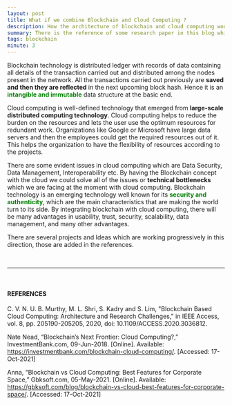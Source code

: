 ```yaml
---
layout: post
title: What if we combine Blockchain and Cloud Computing ?
description: How the architecture of blockchain and cloud computing would be looking like.
summary: There is the reference of some research paper in this blog which includes information regarding how we could develop the blockchian based cloud computing setup. I've referred the IEEE research paper and tagged it in the references.
tags: blockchain
minute: 3
---
```


Blockchain technology is distributed ledger with records of data containing all details of the transaction carried out and distributed among the nodes present in the network. All the transactions carried out previously are **saved and then they are reflected** in the next upcoming block hash. Hence it is an <b><span style="color:green">intangible and immutable</span></b> data structure at the basic end.

Cloud computing is well-defined technology that emerged from **large-scale distributed computing technology**. Cloud computing helps to reduce the burden on the resources and lets the user use the optimum resources for redundant work. Organizations like Google or Microsoft have large data servers and then the employees could get the required resources out of it. This helps the organization to have the flexibility of resources according to the projects. 

There are some evident issues in cloud computing which are Data Security, Data Management, Interoperability etc. By having the Blockchain concept with the cloud we could solve all of the issues or **technical bottlenecks** which we are facing at the moment with cloud computing. Blockchain technology is an emerging technology well known for its <b><span style="color:green">security and authenticity</span></b>, which are the main characteristics that are making the world turn to its side. By integrating blockchain with cloud computing, there will be many advantages in usability, trust, security, scalability, data management, and many other advantages.

There are several projects and Ideas which are working progressively in this direction, those are added in the references.

<br>

---

<br>

#### REFERENCES

C. V. N. U. B. Murthy, M. L. Shri, S. Kadry and S. Lim, "Blockchain Based Cloud Computing: Architecture and Research Challenges," in IEEE Access, vol. 8, pp. 205190-205205, 2020, doi: 10.1109/ACCESS.2020.3036812.

Nate Nead, “Blockchain’s Next Frontier: Cloud Computing?,” InvestmentBank.com, 09-Jun-2018. [Online]. Available: https://investmentbank.com/blockchain-cloud-computing/. [Accessed: 17-Oct-2021]

Anna, “Blockchain vs Cloud Computing: Best Features for Corporate Space,” Gbksoft.com, 05-May-2021. [Online]. Available: https://gbksoft.com/blog/blockchain-vs-cloud-best-features-for-corporate-space/. [Accessed: 17-Oct-2021]
‌
